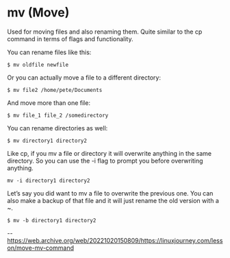 # mv (Move)

Used for moving files and also renaming them. Quite similar to the cp command in terms of flags and functionality.

You can rename files like this:

```
$ mv oldfile newfile
```

Or you can actually move a file to a different directory:

```
$ mv file2 /home/pete/Documents
```

And move more than one file:

```
$ mv file_1 file_2 /somedirectory
```

You can rename directories as well:

```
$ mv directory1 directory2
```

Like cp, if you mv a file or directory it will overwrite anything in the same directory. So you can use the -i flag to prompt you before overwriting anything.

```
mv -i directory1 directory2
```

Let’s say you did want to mv a file to overwrite the previous one. You can also make a backup of that file and it will just rename the old version with a ~.

```
$ mv -b directory1 directory2
```

--https://web.archive.org/web/20221020150809/https://linuxjourney.com/lesson/move-mv-command
